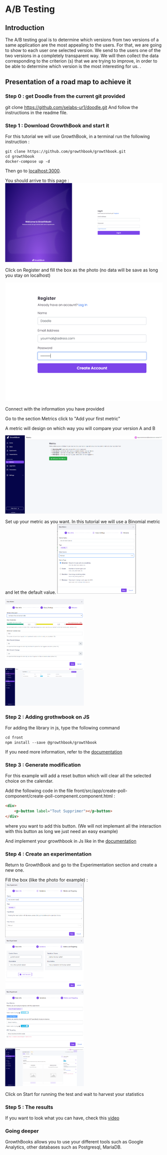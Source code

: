 # A/B Testing

## Introduction

The A/B testing goal is to determine which versions from two versions of a same application are the most appealing to the users.
For that, we are going to show to each user one selected version.
We send to the users one of the two versions in a completely transparent way.
We will then collect the data corresponding to the criterion (s) that we are trying to improve, in order to be able to determine which version is the most interesting for us.
.

## Presentation of a road map to achieve it

### Step 0 : get Doodle from the current git provided
git clone https://github.com/selabs-ur1/doodle.git
And follow the instructions in the readme file.

### Step 1 : Download GrowthBook and start it
For this tutorial we will use GrowthBook, in a terminal run the following instruction :

```
git clone https://github.com/growthbook/growthbook.git
cd growthbook
docker-compose up -d
```

Then go to [localhost:3000](http://localhost:3000).

You should arrive to this page : ![Alt Image text](front/src/assets/etape1.PNG "Start menu")

Click on Register and fill the box as the photo (no data will be save as long you stay on localhost)

![Alt Image text](front/src/assets/etape-register.PNG "Etape register")

Connect with the information you have provided

Go to the section Metrics click to "Add your first metric"

A metric will design on which way you will compare your version A and B

![Alt Image text](front/src/assets/new_metric.PNG "new metric")

Set up your metric as you want. In this tutorial we will use a Binomial metric and let the default value.
<img src="front/src/assets/new-metric2.PNG" width="50%" height="50%">



<img src="front/src/assets/new-metric3.PNG" width="50%" height="50%">

<img src="front/src/assets/new-metric4.PNG" width="50%" height="50%">



### Step 2 : Adding grothwbook on JS

For adding the library in js, type the following command

```
cd front
npm install --save @growthbook/growthbook
```

If you need more information, refer to the [documentation](https://docs.growthbook.io/lib/js)


### Step 3 : Generate modification


For this example will add a reset button which will clear all the selected choice on the calendar.

Add the following code in the file front/src/app/create-poll-component/create-poll-compenent.component.html :
```HTML
<div>
    <p-button label="Tout Supprimer"></p-button>
</div>
```
where you want to add this button. (We will not implemant all the interaction with this button as long we just need an easy example)

And implement your growthbook in Js like in the [documentation](https://docs.growthbook.io/lib/js)

### Step 4 : Create an experimentation

Return to GrowthBook and go to the Experimentation section and create a new one.

Fill the box (like the photo for example) :
<img src="front/src/assets/new-experiment.PNG" width="50%" height="50%">
<img src="front/src/assets/new-experiment1.PNG" width="50%" height="50%">
<img src="front/src/assets/new-experiment2.PNG" width="50%" height="50%">
<img src="front/src/assets/new-experiment3.PNG" width="50%" height="50%">

Click on Start for running the test and wait to harvest your statistics

### Step 5 : The results
If you want to look what you can have, check this [video](https://youtu.be/OY8DvD7eIiE?t=78)


### Going deeper

GrowthBooks allows you to use your different tools such as Google Analytics, other databases such as Postgresql, MariaDB.


